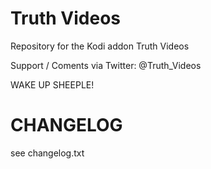 # Truth Videos #
Repository for the Kodi addon Truth Videos

Support / Coments via Twitter: @Truth_Videos

WAKE UP SHEEPLE!

# CHANGELOG
see changelog.txt
